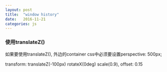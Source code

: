 ```yaml
---
layout: post
title:  "window history"
date:   2016-11-21
categories: js
---
```



### 使用translateZ()

如果要使用translateZ(), 外边的container css中必须要设置perspective: 500px;


transform: translateZ(-100px) rotateX(0deg) scale(0.9), offset: 0.15